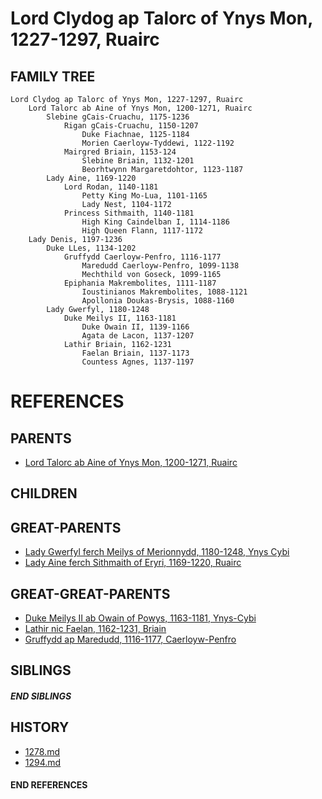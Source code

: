 # Lord Clydog ap Talorc of Ynys Mon, 1227-1297, Ruairc

## FAMILY TREE
```
Lord Clydog ap Talorc of Ynys Mon, 1227-1297, Ruairc
    Lord Talorc ab Aine of Ynys Mon, 1200-1271, Ruairc
        Slebine gCais-Cruachu, 1175-1236    
            Rigan gCais-Cruachu, 1150-1207
                Duke Fiachnae, 1125-1184
                Morien Caerloyw-Tyddewi, 1122-1192
            Mairgred Briain, 1153-124
                Slebine Briain, 1132-1201
                Beorhtwynn Margaretdohtor, 1123-1187
        Lady Aine, 1169-1220
            Lord Rodan, 1140-1181
                Petty King Mo-Lua, 1101-1165
                Lady Nest, 1104-1172
            Princess Sithmaith, 1140-1181
                High King Caindelban I, 1114-1186
                High Queen Flann, 1117-1172
    Lady Denis, 1197-1236
        Duke LLes, 1134-1202
            Gruffydd Caerloyw-Penfro, 1116-1177
                Maredudd Caerloyw-Penfro, 1099-1138
                Mechthild von Goseck, 1099-1165
            Epiphania Makrembolites, 1111-1187
                Ioustinianos Makrembolites, 1088-1121
                Apollonia Doukas-Brysis, 1088-1160
        Lady Gwerfyl, 1180-1248
            Duke Meilys II, 1163-1181
                Duke Owain II, 1139-1166
                Agata de Lacon, 1137-1207
            Lathir Briain, 1162-1231
                Faelan Briain, 1137-1173    
                Countess Agnes, 1137-1197
```


# REFERENCES

## PARENTS 
* [Lord Talorc ab Aine of Ynys Mon, 1200-1271, Ruairc](talorc_ab_aine_1200.md)

## CHILDREN 


## GREAT-PARENTS 
* [Lady Gwerfyl ferch Meilys of Merionnydd, 1180-1248, Ynys Cybi](gwerfyl_ferch_meilys_1180.md)
* [Lady Aine ferch Sithmaith of Eryri, 1169-1220, Ruairc](aine_ferch_sithmaith_1169.md)


## GREAT-GREAT-PARENTS 
* [Duke Meilys II ab Owain of Powys, 1163-1181, Ynys-Cybi](meilys_ii_ab_owain_1163.md)
* [Lathir nic Faelan, 1162-1231, Briain](lathir_nic_faelan_1162.md)
* [Gruffydd ap Maredudd, 1116-1177, Caerloyw-Penfro](gruffydd_ap_maredudd_1116.md)

## SIBLINGS

##### END SIBLINGS  
## HISTORY
* [1278.md](../h/1278.md)
* [1294.md](../h/1294.md)

#### END REFERENCES
